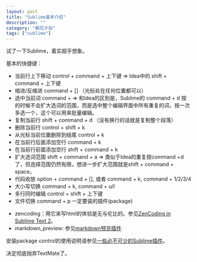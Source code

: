 ```yaml
---
layout: post
title: "Sublime基本介绍"
description: ""
category: "朝花夕拾"
tags: ["sublime"]
---
```


试了一下Sublime，着实超乎想象。

基本的快捷键：
*   当前行上下移动 control + command + 上下键 => Idea中的 shift + command + 上下键
*   缩进/反缩进 command + [] （光标处在任何位置都可以）
*   选中当前词 command +  => 和Idea的区别是，Sublime的 command + d 按的时候不会扩大选词的范围，而是选中整个编辑界面中所有重复的词，按一次多选一个，这个可以用来批量编辑。
*   复制当前行 shift + command + d （没有换行的话就是复制整个段落）
*   删除当前行 control + shift + k 
*   从光标当前位置删除到结尾 control + k
*   在当前行后面添加空行 command + k	
*   在当前行前面添加空行 shift + command + k
*   扩大选词范围 shift + command + a => 	类似于Idea的重复按command +d了，但选择范围仍然有限，想进一步扩大范围就是shift + command + space。
*   代码收放 option + command + [], 或者	command + k, command + 1/2/3/4
*   大小写切换 command + k, command + u/l
*   多行同时编辑 control + shift + 上下键
*   文件切换 command + p
一定要装的插件(package)
<ul>
<li>zencoding：用它来写html的体验是无与伦比的。参见<a href="http://lucifr.com/139231/zencoding-in-sublime-text-2/">ZenCoding in Sublime Text 2</a>。</li>
<li>markdown_preview: 参见<a href="http://lucifr.com/2012/02/20/sublime-text-2-markdown-%E9%A2%84%E8%A7%88%E6%8F%92%E4%BB%B6/">markdown预览插件</a></li>
</ul>
安装package control的使用说明请参见<a href="http://www.qianduan.net/essential-to-sublime-the-text-2-plugins.html">一些必不可少的Sublime插件</a>。

决定彻底抛弃TextMate了。
